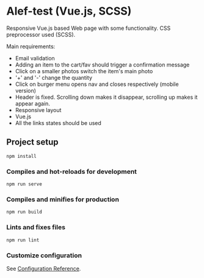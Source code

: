 # Alef-test (Vue.js, SCSS)

Responsive Vue.js based Web page with some functionality. CSS preprocessor used (SCSS).

Main requirements:

- Email validation 
- Adding an item to the cart/fav should trigger a confirmation message
- Click on a smaller photos switch the item's main photo
- '+' and '-' change the quantity
- Click on burger menu opens nav and closes respectively (mobile version)
- Header is fixed. Scrolling down makes it disappear, scrolling up makes it appear again.
- Responsive layout
- Vue.js
- All the links states should be used 



## Project setup
```
npm install
```

### Compiles and hot-reloads for development
```
npm run serve
```

### Compiles and minifies for production
```
npm run build
```

### Lints and fixes files
```
npm run lint
```

### Customize configuration
See [Configuration Reference](https://cli.vuejs.org/config/).
